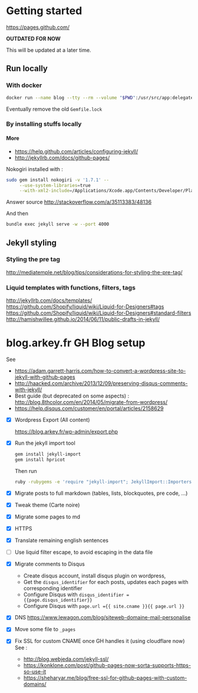 # Getting started
https://pages.github.com/

**OUTDATED FOR NOW**

This will be updated at a later time.

## Run locally

### With docker

```sh
docker run --name blog --tty --rm --volume "$PWD":/usr/src/app:delegated --volume site:/usr/src/app/_site --publish "4000:4000" starefossen/github-pages
```

Eventually remove the old `Gemfile.lock`

### By installing stuffs locally
#### More
* https://help.github.com/articles/configuring-jekyll/
* http://jekyllrb.com/docs/github-pages/

Nokogiri installed with :

```sh
sudo gem install nokogiri -v '1.7.1' --                                \
     --use-system-libraries=true                                       \
     --with-xml2-include=/Applications/Xcode.app/Contents/Developer/Platforms/MacOSX.platform/Developer/SDKs/MacOSX10.12.sdk/usr/include/libxml2
```

Answer source http://stackoverflow.com/a/35113383/48136

And then

```sh
bundle exec jekyll serve -w --port 4000
```

## Jekyll styling

### Styling the pre tag
http://mediatemple.net/blog/tips/considerations-for-styling-the-pre-tag/

### Liquid templates with functions, filters, tags
http://jekyllrb.com/docs/templates/
https://github.com/Shopify/liquid/wiki/Liquid-for-Designers#tags
https://github.com/Shopify/liquid/wiki/Liquid-for-Designers#standard-filters
http://hamishwillee.github.io/2014/06/11/public-drafts-in-jekyll/


# blog.arkey.fr GH Blog setup

See
* https://adam.garrett-harris.com/how-to-convert-a-wordpress-site-to-jekyll-with-github-pages
* http://haacked.com/archive/2013/12/09/preserving-disqus-comments-with-jekyll/
* Best guide (but deprecated on some aspects) : http://blog.8thcolor.com/en/2014/05/migrate-from-wordpress/
* https://help.disqus.com/customer/en/portal/articles/2158629

- [x] Wordpress Export (All content)

    https://blog.arkey.fr/wp-admin/export.php

- [x] Run the jekyll import tool

    ```bash
    gem install jekyll-import
    gem install hpricot
    ```

    Then run

    ```bash
    ruby -rubygems -e 'require "jekyll-import"; JekyllImport::Importers::WordpressDotCom.run({ "source" => "wordpress.xml" })'
    ```

- [x] Migrate posts to full markdown (tables, lists, blockquotes, pre code, ...)
- [x] Tweak theme (Carte noire)
- [x] Migrate some pages to md
- [x] HTTPS
- [x] Translate remaining english sentences
- [ ] Use liquid filter escape, to avoid escaping in the data file
- [x] Migrate comments to Disqus
    * Create disqus account, install disqus plugin on wordpress,
    * Get the `disqus_identifier` for each posts, updates each pages with corresponding identifier
    * Configure Disqus with `disqus_identifier = {{page.disqus_identifier}}`
    * Configure Disqus with `page.url ={{ site.cname }}{{ page.url }}`
- [x] DNS
    https://www.lewagon.com/blog/siteweb-domaine-mail-personalise
- [x] Move some file to `_pages`
- [x] Fix SSL for custom CNAME once GH handles it (using cloudflare now)
    See :
    * http://blog.webjeda.com/jekyll-ssl/
    * https://konklone.com/post/github-pages-now-sorta-supports-https-so-use-it
    * https://sheharyar.me/blog/free-ssl-for-github-pages-with-custom-domains/
